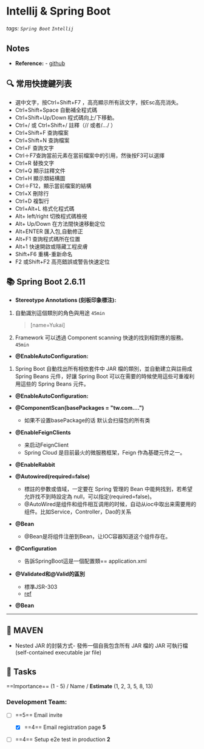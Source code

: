 Intellij & Spring Boot
===
###### tags: `Spring Boot` `Intellij`

## Notes 
<!--  <max@example.com>-->
- **Reference:** - [github](https://github.com/dyc87112/SpringBoot-Learning/tree/master/2.x/chapter2-3)


:mag: 常用快捷鍵列表
---
- 選中文字，按Ctrl+Shift+F7 ，高亮顯示所有該文字，按Esc高亮消失。
- Ctrl+Shift+Space 自動補全程式碼
- Ctrl+Shift+Up/Down 程式碼向上/下移動。
- Ctrl+/ 或 Ctrl+Shift+/  註釋（// 或者/*...*/ ）
- Ctrl+Shift+F 查詢檔案
- Ctrl+Shift+N 查詢檔案
- Ctrl+F 查詢文字
- Ctrl＋F7查詢當前元素在當前檔案中的引用，然後按F3可以選擇
- Ctrl+R 替換文字
- Ctrl+Q 顯示註釋文件
- Ctrl+H 顯示類結構圖
- Ctrl＋F12，顯示當前檔案的結構
- Ctrl+X 刪除行
- Ctrl+D 複製行
- Ctrl+Alt+L  格式化程式碼
- Alt+ left/right 切換程式碼檢視
- Alt+ Up/Down 在方法間快速移動定位
- Alt+ENTER 匯入包,自動修正
- Alt+F1 查詢程式碼所在位置
- Alt+1 快速開啟或隱藏工程皮膚
- Shift+F6  重構-重新命名
- F2 或Shift+F2 高亮錯誤或警告快速定位


:books: Spring Boot 2.6.11
---
- **Stereotype Annotations (刻板印象標注):**
1. 自動識別這個類別的角色與用途 `45min`
	> [name=Yukai]
2.  Framework 可以透過 Component scanning 快速的找到相對應的服務。 `45min`
- **@EnableAutoConfiguration:**
1. Spring Boot 自動找出所有相依套件中 JAR 檔的類別，並自動建立與註冊成 Spring Beans 元件，好讓 Spring Boot 可以在需要的時候使用這些可重複利用這些的 Spring Beans 元件。
- **@EnableAutoConfiguration:**
- **@ComponentScan(basePackages = "tw.com....")**
    - 如果不设置basePackage的话 默认会扫描包的所有类
- **@EnableFeignClients**
   - 来启动FeignClient
   - Spring Cloud 是目前最火的微服務框架，Feign 作為基礎元件之一。
- **@EnableRabbit**
     
- **@Autowired(required=false)**
  - 標註的參數或值域，一定要在 Spring 管理的 Bean 中能夠找到，若希望允許找不到時設定為 null，可以指定(required=false)。
  - @AutoWired是组件和组件相互调用的时候，自动从ioc中取出来需要用的组件。比如Service，Controller，Dao的关系
- **@Bean**
  - @Bean是将组件注册到Bean，让IOC容器知道这个组件存在。
- **@Configuration**
  - 告訴SpringBoot這是一個配置類==  application.xml
- **@Validated和@Valid的區別**
  - 標準JSR-303
  -  [ref](https://www.readfog.com/a/1635256713159479296)

- **@Bean**



** **
:dart: MAVEN
---
- Nested JAR 的封裝方式- 發佈一個自我包含所有 JAR 檔的 JAR 可執行檔(self-contained executable jar file)


:closed_book: Tasks
--
==Importance== (1 - 5) / Name / **Estimate** (1, 2, 3, 5, 8, 13)
### Development Team:
- [ ] ==5== Email invite
  - [x] ==4== Email registration page **5**
- [ ] ==4== Setup e2e test in production **2**


